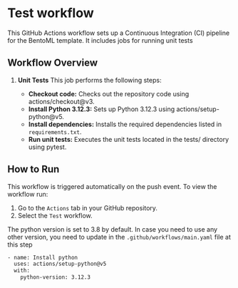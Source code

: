 # Test workflow

This GitHub Actions workflow sets up a Continuous Integration (CI) pipeline for the BentoML template. It includes jobs
for running unit tests

## Workflow Overview

1. **Unit Tests**
   This job performs the following steps:

    - **Checkout code:** Checks out the repository code using actions/checkout@v3.
    - **Install Python 3.12.3:** Sets up Python 3.12.3 using actions/setup-python@v5.
    - **Install dependencies:** Installs the required dependencies listed in `requirements.txt`.
    - **Run unit tests:** Executes the unit tests located in the tests/ directory using pytest.

## How to Run

This workflow is triggered automatically on the push event. To view the workflow run:

1. Go to the `Actions` tab in your GitHub repository.
2. Select the `Test` workflow.

The python version is set to 3.8 by default. In case you need to use any other version,
you need to update in the `.github/workflows/main.yaml` file at this step

```bash
- name: Install python
  uses: actions/setup-python@v5
  with:
    python-version: 3.12.3
```
